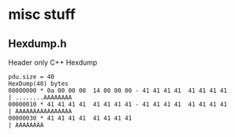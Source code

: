  # misc stuff
 
 ## Hexdump.h
 
 Header only C++ Hexdump
 
 ```
 pdu.size = 40
HexDump(40) bytes
00000000 * 0a 00 00 00  14 00 00 00 - 41 41 41 41  41 41 41 41                            | ........AAAAAAAA
00000010 * 41 41 41 41  41 41 41 41 - 41 41 41 41  41 41 41 41                            | AAAAAAAAAAAAAAAA
00000030 * 41 41 41 41  41 41 41 41                                                       | AAAAAAAA
 ```
